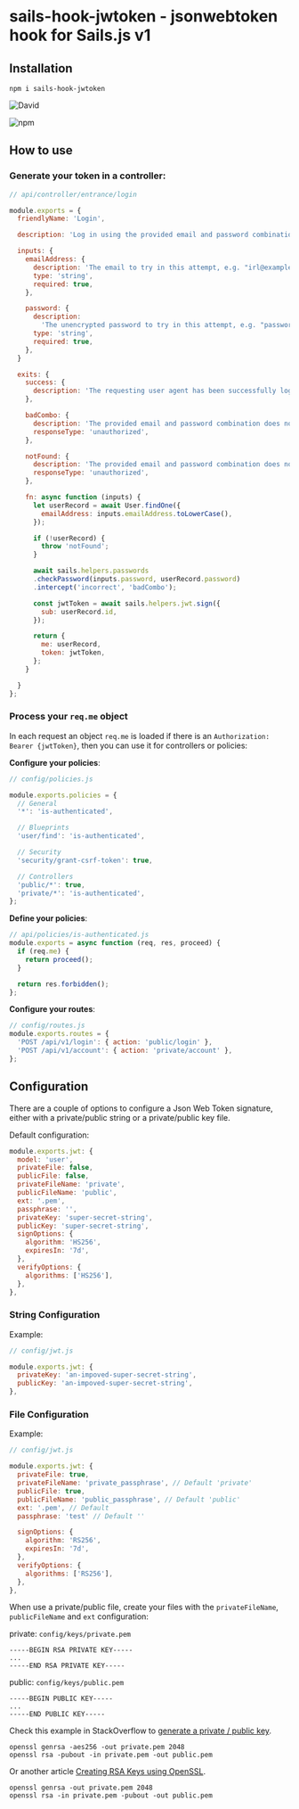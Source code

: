 # sails-hook-jwtoken - jsonwebtoken hook for Sails.js v1

## Installation

```
npm i sails-hook-jwtoken
```

![David](https://img.shields.io/david/jorgevrgs/sails-hook-jsonwebtoken?style=for-the-badge)

![npm](https://img.shields.io/npm/v/sails-hook-jwtoken?style=for-the-badge)

## How to use

### Generate your token in a controller:

```js
// api/controller/entrance/login

module.exports = {
  friendlyName: 'Login',

  description: 'Log in using the provided email and password combination.',

  inputs: {
    emailAddress: {
      description: 'The email to try in this attempt, e.g. "irl@example.com".',
      type: 'string',
      required: true,
    },

    password: {
      description:
        'The unencrypted password to try in this attempt, e.g. "passwordlol".',
      type: 'string',
      required: true,
    },
  }

  exits: {
    success: {
      description: 'The requesting user agent has been successfully logged in.'
    },

    badCombo: {
      description: 'The provided email and password combination does not match any user in the database.',
      responseType: 'unauthorized',
    },

    notFound: {
      description: 'The provided email and password combination does not match any user in the database.',
      responseType: 'unauthorized',
    },

    fn: async function (inputs) {
      let userRecord = await User.findOne({
        emailAddress: inputs.emailAddress.toLowerCase(),
      });

      if (!userRecord) {
        throw 'notFound';
      }

      await sails.helpers.passwords
      .checkPassword(inputs.password, userRecord.password)
      .intercept('incorrect', 'badCombo');

      const jwtToken = await sails.helpers.jwt.sign({
        sub: userRecord.id,
      });

      return {
        me: userRecord,
        token: jwtToken,
      };
    }

  }
};
```

### Process your `req.me` object

In each request an object `req.me` is loaded if there is an `Authorization: Bearer {jwtToken}`, then you can use it for controllers or policies:

**Configure your policies**:

```js
// config/policies.js

module.exports.policies = {
  // General
  '*': 'is-authenticated',

  // Blueprints
  'user/find': 'is-authenticated',

  // Security
  'security/grant-csrf-token': true,

  // Controllers
  'public/*': true,
  'private/*': 'is-authenticated',
};
```

**Define your policies**:

```js
// api/policies/is-authenticated.js
module.exports = async function (req, res, proceed) {
  if (req.me) {
    return proceed();
  }

  return res.forbidden();
};
```

**Configure your routes**:

```js
// config/routes.js
module.exports.routes = {
  'POST /api/v1/login': { action: 'public/login' },
  'POST /api/v1/account': { action: 'private/account' },
};
```

## Configuration

There are a couple of options to configure a Json Web Token signature, either with a private/public string or a private/public key file.

Default configuration:

```js
module.exports.jwt: {
  model: 'user',
  privateFile: false,
  publicFile: false,
  privateFileName: 'private',
  publicFileName: 'public',
  ext: '.pem',
  passphrase: '',
  privateKey: 'super-secret-string',
  publicKey: 'super-secret-string',
  signOptions: {
    algorithm: 'HS256',
    expiresIn: '7d',
  },
  verifyOptions: {
    algorithms: ['HS256'],
  },
},
```

### String Configuration

Example:

```js
// config/jwt.js

module.exports.jwt: {
  privateKey: 'an-impoved-super-secret-string',
  publicKey: 'an-impoved-super-secret-string',
},

```

### File Configuration

Example:

```js
// config/jwt.js

module.exports.jwt: {
  privateFile: true,
  privateFileName: 'private_passphrase', // Default 'private'
  publicFile: true,
  publicFileName: 'public_passphrase', // Default 'public'
  ext: '.pem', // Default
  passphrase: 'test' // Default ''

  signOptions: {
    algorithm: 'RS256',
    expiresIn: '7d',
  },
  verifyOptions: {
    algorithms: ['RS256'],
  },
},

```

When use a private/public file, create your files with the `privateFileName`, `publicFileName` and `ext` configuration:

private: `config/keys/private.pem`

```
-----BEGIN RSA PRIVATE KEY-----
...
-----END RSA PRIVATE KEY-----
```

public: `config/keys/public.pem`

```
-----BEGIN PUBLIC KEY-----
...
-----END PUBLIC KEY-----

```

Check this example in StackOverflow to [generate a private / public key](https://stackoverflow.com/questions/40595895/how-can-i-generate-the-private-and-public-certificates-for-jwt-with-rs256-algori).

```
openssl genrsa -aes256 -out private.pem 2048
openssl rsa -pubout -in private.pem -out public.pem
```

Or another article [Creating RSA Keys using OpenSSL](https://www.scottbrady91.com/OpenSSL/Creating-RSA-Keys-using-OpenSSL).

```
openssl genrsa -out private.pem 2048
openssl rsa -in private.pem -pubout -out public.pem
```
